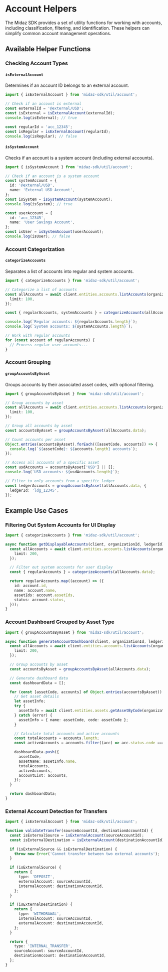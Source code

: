# Account Helpers

The Midaz SDK provides a set of utility functions for working with accounts, including classification, filtering, and identification. These helpers can simplify common account management operations.

## Available Helper Functions

### Checking Account Types

#### `isExternalAccount`

Determines if an account ID belongs to an external account.

```typescript
import { isExternalAccount } from 'midaz-sdk/util/account';

// Check if an account is external
const externalId = '@external/USD';
const isExternal = isExternalAccount(externalId);
console.log(isExternal); // true

const regularId = 'acc_12345';
const isRegular = isExternalAccount(regularId);
console.log(isRegular); // false
```

#### `isSystemAccount`

Checks if an account is a system account (including external accounts).

```typescript
import { isSystemAccount } from 'midaz-sdk/util/account';

// Check if an account is a system account
const systemAccount = {
  id: '@external/USD',
  name: 'External USD Account',
};
const isSystem = isSystemAccount(systemAccount);
console.log(isSystem); // true

const userAccount = {
  id: 'acc_12345',
  name: 'User Savings Account',
};
const isUser = isSystemAccount(userAccount);
console.log(isUser); // false
```

### Account Categorization

#### `categorizeAccounts`

Separates a list of accounts into regular and system accounts.

```typescript
import { categorizeAccounts } from 'midaz-sdk/util/account';

// Categorize a list of accounts
const allAccounts = await client.entities.accounts.listAccounts(organizationId, ledgerId, {
  limit: 100,
});

const { regularAccounts, systemAccounts } = categorizeAccounts(allAccounts.data);

console.log(`Regular accounts: ${regularAccounts.length}`);
console.log(`System accounts: ${systemAccounts.length}`);

// Work with regular accounts
for (const account of regularAccounts) {
  // Process regular user accounts...
}
```

### Account Grouping

#### `groupAccountsByAsset`

Groups accounts by their associated asset codes, with optional filtering.

```typescript
import { groupAccountsByAsset } from 'midaz-sdk/util/account';

// Group accounts by asset
const allAccounts = await client.entities.accounts.listAccounts(organizationId, ledgerId, {
  limit: 100,
});

// Group all accounts by asset
const accountsByAsset = groupAccountsByAsset(allAccounts.data);

// Count accounts per asset
Object.entries(accountsByAsset).forEach(([assetCode, accounts]) => {
  console.log(`${assetCode}: ${accounts.length} accounts`);
});

// Access all accounts of a specific asset
const usdAccounts = accountsByAsset['USD'] || [];
console.log(`USD accounts: ${usdAccounts.length}`);

// Filter to only accounts from a specific ledger
const ledgerAccounts = groupAccountsByAsset(allAccounts.data, {
  ledgerId: 'ldg_12345',
});
```

## Example Use Cases

### Filtering Out System Accounts for UI Display

```typescript
import { categorizeAccounts } from 'midaz-sdk/util/account';

async function getDisplayableAccounts(client, organizationId, ledgerId) {
  const allAccounts = await client.entities.accounts.listAccounts(organizationId, ledgerId, {
    limit: 200,
  });

  // Filter out system accounts for user display
  const { regularAccounts } = categorizeAccounts(allAccounts.data);

  return regularAccounts.map((account) => ({
    id: account.id,
    name: account.name,
    assetIds: account.assetIds,
    status: account.status,
  }));
}
```

### Account Dashboard Grouped by Asset Type

```typescript
import { groupAccountsByAsset } from 'midaz-sdk/util/account';

async function generateAccountDashboard(client, organizationId, ledgerId) {
  const allAccounts = await client.entities.accounts.listAccounts(organizationId, ledgerId, {
    limit: 200,
  });

  // Group accounts by asset
  const accountsByAsset = groupAccountsByAsset(allAccounts.data);

  // Generate dashboard data
  const dashboardData = [];

  for (const [assetCode, accounts] of Object.entries(accountsByAsset)) {
    // Get asset details
    let assetInfo;
    try {
      assetInfo = await client.entities.assets.getAssetByCode(organizationId, ledgerId, assetCode);
    } catch (error) {
      assetInfo = { name: assetCode, code: assetCode };
    }

    // Calculate total accounts and active accounts
    const totalAccounts = accounts.length;
    const activeAccounts = accounts.filter((acc) => acc.status.code === 'ACTIVE').length;

    dashboardData.push({
      assetCode,
      assetName: assetInfo.name,
      totalAccounts,
      activeAccounts,
      accountList: accounts,
    });
  }

  return dashboardData;
}
```

### External Account Detection for Transfers

```typescript
import { isExternalAccount } from 'midaz-sdk/util/account';

function validateTransfer(sourceAccountId, destinationAccountId) {
  const isExternalSource = isExternalAccount(sourceAccountId);
  const isExternalDestination = isExternalAccount(destinationAccountId);

  if (isExternalSource && isExternalDestination) {
    throw new Error('Cannot transfer between two external accounts');
  }

  if (isExternalSource) {
    return {
      type: 'DEPOSIT',
      externalAccount: sourceAccountId,
      internalAccount: destinationAccountId,
    };
  }

  if (isExternalDestination) {
    return {
      type: 'WITHDRAWAL',
      internalAccount: sourceAccountId,
      externalAccount: destinationAccountId,
    };
  }

  return {
    type: 'INTERNAL_TRANSFER',
    sourceAccount: sourceAccountId,
    destinationAccount: destinationAccountId,
  };
}
```
